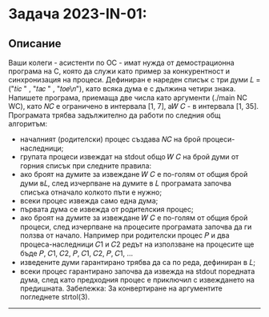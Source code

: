 # Задача 2023-IN-01: 

## Описание
Ваши колеги - асистенти по ОС - имат нужда от демострационна програма на C, която да служи като
пример за конкурентност и синхронизация на процеси.
Дефиниран е нареден списък с три думи 𝐿 = ("𝑡𝑖𝑐 " , "𝑡𝑎𝑐 " , "𝑡𝑜𝑒\𝑛"), като всяка дума е с дължина
четири знака. Напишете програма, приемаща две числа като аргументи (./main NC WC), като 𝑁𝐶 е
ограничено в интервала [1, 7], а𝑊 𝐶 - в интервала [1, 35]. Програмата трябва задължително да работи
по следния общ алгоритъм:
- началният (родителски) процес създава 𝑁𝐶 на брой процеси-наследници;
- групата процеси извеждат на stdout общо 𝑊 𝐶 на брой думи от горния списък при следните
правила:
- ако броят на думите за извеждане 𝑊 𝐶 е по-голям от общия брой думи в𝐿, след изчерпване
на думите в 𝐿 програмата започва списъка отначало колкото пъти е нужно;
- всеки процес извежда само една дума;
- първата дума се извежда от родителския процес;
- ако броят на думите за извеждане 𝑊 𝐶 е по-голям от общия брой процеси, след изчерпване
на процесите програмата започва да ги ползва от начало. Например при родителски процес
𝑃 и два процеса-наследници 𝐶1 и 𝐶2
редът на използване на процесите ще бъде 𝑃, 𝐶1, 𝐶2, 𝑃, 𝐶1, 𝐶2, 𝑃, 𝐶1, ...
- изведените думи гарантирано трябва да са по реда, дефиниран в 𝐿;
- всеки процес гарантирано започва да извежда на stdout поредната дума, след като предходния процес е приключил с извеждането на предишната.
Забележка: За конвертиране на аргументите погледнете strtol(3).
---
